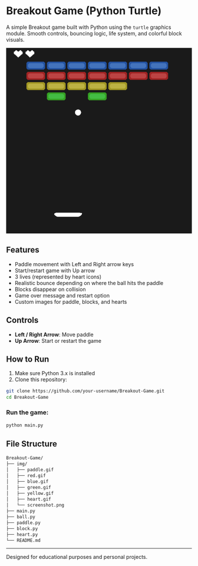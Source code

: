 # Breakout Game (Python Turtle)

A simple Breakout game built with Python using the `turtle` graphics module. Smooth controls, bouncing logic, life system, and colorful block visuals.

![Gameplay Screenshot](img/screenshot.png)

## Features

- Paddle movement with Left and Right arrow keys
- Start/restart game with Up arrow
- 3 lives (represented by heart icons)
- Realistic bounce depending on where the ball hits the paddle
- Blocks disappear on collision
- Game over message and restart option
- Custom images for paddle, blocks, and hearts

## Controls

- **Left / Right Arrow**: Move paddle
- **Up Arrow**: Start or restart the game

## How to Run

1. Make sure Python 3.x is installed
2. Clone this repository:

```bash
git clone https://github.com/your-username/Breakout-Game.git
cd Breakout-Game
```
### Run the game:
```bash
python main.py
```

## File Structure
```
Breakout-Game/
├── img/
│   ├── paddle.gif
│   ├── red.gif
│   ├── blue.gif
│   ├── green.gif
│   ├── yellow.gif
│   ├── heart.gif
│   └── screenshot.png
├── main.py
├── ball.py
├── paddle.py
├── block.py
├── heart.py
└── README.md
```

---
Designed for educational purposes and personal projects.

